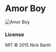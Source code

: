 # Amor Boy

![Amor Boy](https://cdn.rawgit.com/nickbarth/AmorBoy/master/screenshot.png)

### License

MIT &copy; 2015 Nick Barth
